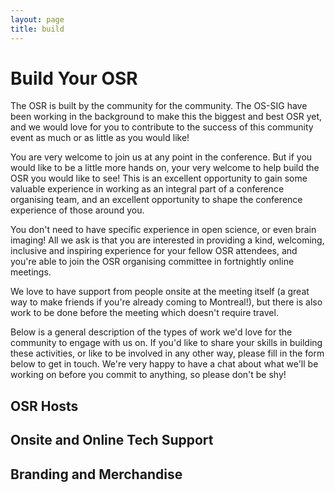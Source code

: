 ```yaml
---
layout: page
title: build
---
```


# Build Your OSR

The OSR is built by the community for the community. The OS-SIG have been working in the background to make this the biggest and best OSR yet, and we would love for you to contribute to the success of this community event as much or as little as you would like!

You are very welcome to join us at any point in the conference. But if you would like to be a little more hands on, your very welcome to help build the OSR you would like to see! This is an excellent opportunity to gain some valuable experience in working as an integral part of a conference organising team, and an excellent opportunity to shape the conference experience of those around you.

You don't need to have specific experience in open science, or even brain imaging! All we ask is that you are interested in providing a kind, welcoming, inclusive and inspiring experience for your fellow OSR attendees, and you're able to join the OSR organising committee in fortnightly online meetings.

We love to have support from people onsite at the meeting itself (a great way to make friends if you're already coming to Montreal!), but there is also work to be done before the meeting which doesn't require travel.

Below is a general description of the types of work we'd love for the community to engage with us on. If you'd like to share your skills in building these activities, or like to be involved in any other way, please fill in the form below to get in touch. We're very happy to have a chat about what we'll be working on before you commit to anything, so please don't be shy!

## OSR Hosts

## Onsite and Online Tech Support

## Branding and Merchandise
